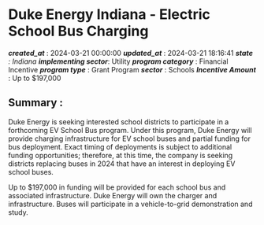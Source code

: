 # Duke Energy Indiana - Electric School Bus Charging 
 ***created_at*** : 2024-03-21 00:00:00 
 ***updated_at*** : 2024-03-21 18:16:41 
 ***state** : Indiana 
 **implementing sector***: Utility 
 ***program category*** : Financial Incentive 
 ***program type*** : Grant Program 
 ***sector*** : Schools 
 ***Incentive Amount*** : Up to $197,000

 
 ## Summary : 
 Duke Energy is seeking interested school districts to participate in a
forthcoming EV School Bus program. Under this program, Duke Energy will
provide charging infrastructure for EV school buses and partial funding for
bus deployment. Exact timing of deployments is subject to additional funding
opportunities; therefore, at this time, the company is seeking districts
replacing buses in 2024 that have an interest in deploying EV school buses.

Up to $197,000 in funding will be provided for each school bus and associated
infrastructure. Duke Energy will own the charger and infrastructure. Buses
will participate in a vehicle-to-grid demonstration and study.

 
 